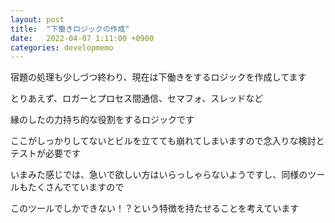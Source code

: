 ```yaml
---
layout: post
title:  "下働きロジックの作成"
date:   2022-04-07 1:11:00 +0900
categories: developmemo
---
```


<p>宿題の処理も少しづつ終わり、現在は下働きをするロジックを作成してます<p>
<p>とりあえず、ロガーとプロセス間通信、セマフォ、スレッドなど<p>
<p>縁のしたの力持ち的な役割をするロジックです<p>
<p>ここがしっかりしてないとビルを立てても崩れてしまいますので念入りな検討とテストが必要です</p>
<p>いまみた感じでは、急いで欲しい方はいらっしゃらないようですし、同様のツールもたくさんでていますので</p>
<p>このツールでしかできない！？という特徴を持たせることを考えています</p>
